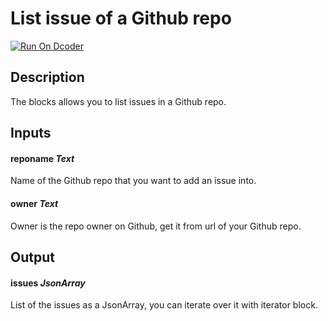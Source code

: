 # List issue of a Github repo
[![Run On Dcoder](https://static-content.dcoder.tech/dcoder-assets/run-on-dcoder.svg)](https://code.dcoder.tech/files/project/60def42668609871f56be055)

## Description
The blocks allows you to list issues in a Github repo.

## Inputs
#### **reponame**  *Text*
Name of the Github repo that you want to add an issue into.
#### **owner**  *Text*
Owner is the repo owner on Github, get it from url of your Github repo.

## Output
#### **issues**  *JsonArray*
List of the issues as a JsonArray, you can iterate over it with iterator block.

